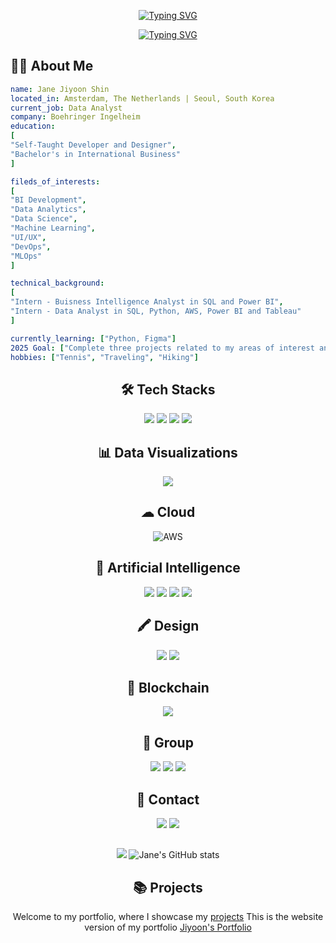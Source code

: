 <div align="center">
 
<a href="https://git.io/typing-svg"><img src="https://readme-typing-svg.demolab.com?font=Quantico&size=26&pause=1000&color=53F757&width=435&lines=Hi+there!+;Welcome+to+Jane's+GitHub+-+%E2%99%A1;I+am+a+data+analyst+and+BI+developer.;based+in+Amsterdam+and+Seoul;We+can+connect+on+LinkedIn%2C+Gmail.;I+am+also+interested+in+UI%2FUX.;Please+feel+free+to+contact+me!" alt="Typing SVG" /></a>

<a href="https://git.io/typing-svg"><img src="https://readme-typing-svg.demolab.com?font=Orbit&size=26&pause=1000&color=53F757&width=435&lines=%EC%95%88%EB%85%95%ED%95%98%EC%84%B8%EC%9A%94!;%EC%A0%80%EC%9D%98+%EA%B9%83%ED%97%99%EC%97%90+%EC%98%A4%EC%8B%A0+%EA%B2%83%EC%9D%84+%ED%99%98%EC%98%81%ED%95%A9%EB%8B%88%EB%8B%A4+-+%E2%99%A1;%EC%A0%80%EB%8A%94+%EB%8D%B0%EC%9D%B4%ED%84%B0%EB%B6%84%EC%84%9D%EA%B3%BC+BI%EB%A5%BC+%ED%95%98%EA%B3%A0%EC%9E%88%EC%8A%B5%EB%8B%88%EB%8B%A4.;%EC%95%94%EC%8A%A4%ED%85%8C%EB%A5%B4%EB%8B%B4%EA%B3%BC+%EC%84%9C%EC%9A%B8%EC%97%90%EC%84%9C+%EC%9D%BC%ED%95%98%EA%B3%A0%EC%9E%88%EC%8A%B5%EB%8B%88%EB%8B%A4.;%EA%B6%81%EA%B8%88%ED%95%9C%EA%B2%8C+%EC%9E%88%EB%8B%A4%EB%A9%B4+%EC%96%B8%EC%A0%9C%EB%93%A0+%EC%97%B0%EB%9D%BD%EC%A3%BC%EC%84%B8%EC%9A%94!;%EC%A0%80%EB%8A%94+UI%2FUX%EC%97%90%EB%8F%84+%EA%B4%80%EC%8B%AC%EC%9D%B4+%EC%9E%88%EC%8A%B5%EB%8B%88%EB%8B%A4.;%EA%B0%90%EC%82%AC%ED%95%A9%EB%8B%88%EB%8B%A4." alt="Typing SVG" /></a>

</div>

## 👩‍💻 About Me

```yaml
name: Jane Jiyoon Shin
located_in: Amsterdam, The Netherlands | Seoul, South Korea
current_job: Data Analyst
company: Boehringer Ingelheim
education:
[
"Self-Taught Developer and Designer",
"Bachelor's in International Business"
]

fileds_of_interests:
[
"BI Development",
"Data Analytics",
"Data Science",
"Machine Learning",
"UI/UX",
"DevOps",
"MLOps"
]

technical_background:
[
"Intern - Buisness Intelligence Analyst in SQL and Power BI",
"Intern - Data Analyst in SQL, Python, AWS, Power BI and Tableau"
]

currently_learning: ["Python, Figma"]
2025 Goal: ["Complete three projects related to my areas of interest and learn and become proficient in Python and Figma"]
hobbies: ["Tennis", "Traveling", "Hiking"]
```



<div align="center">
 


## 🛠️ Tech Stacks
<img src="https://img.shields.io/badge/python-3776AB?style=for-the-badge&logo=python&logoColor=white"> <img src="https://img.shields.io/badge/Numpy-777BB4?style=for-the-badge&logo=numpy&logoColor=white"> <img src="https://img.shields.io/badge/Pandas-2C2D72?style=for-the-badge&logo=pandas&logoColor=white">  <img src="https://img.shields.io/badge/mysql-4479A1?style=for-the-badge&logo=mysql&logoColor=white">

## 📊 Data Visualizations

<img src="https://img.shields.io/badge/Tableau-E97627?style=for-the-badge&logo=Tableau&logoColor=white">

## ☁ Cloud
<img alt="AWS" src="https://img.shields.io/badge/Amazon AWS-f7f7f7?style=for-the-badge&logo=AmazonAWS&logoColor=f89400"> 

## 🤖 Artificial Intelligence 
<img src="https://img.shields.io/badge/ChatGPT-74aa9c?style=for-the-badge&logo=openai&logoColor=white"> <img src="https://img.shields.io/badge/Claude-D97757?style=for-the-badge&logo=claude&logoColor=white"> <img src="https://img.shields.io/badge/Google%20Gemini-8E75B2?style=for-the-badge&logo=googlegemini&logoColor=white"> <img src="https://img.shields.io/badge/Perplexity-1FB8CD?style=for-the-badge&logo=perplexity&logoColor=white">

## 🖍 Design
<img src="https://img.shields.io/badge/Adobe%20Illustrator-FF9A00?style=for-the-badge&logo=adobe%20illustrator&logoColor=white"> <img src="https://img.shields.io/badge/Figma-F24E1E?style=for-the-badge&logo=figma&logoColor=white">

## 🔗 Blockchain
<img src="https://img.shields.io/badge/Coinbase-0052FF?style=for-the-badge&logo=Coinbase&logoColor=white">

## 🤜 Group
<img src="https://img.shields.io/badge/Slack-4A154B?style=for-the-badge&logo=slack&logoColor=white"> <img src="https://img.shields.io/badge/Microsoft_Teams-6264A7?style=for-the-badge&logo=microsoft-teams&logoColor=white"> <img src="https://img.shields.io/badge/Zoom-2D8CFF?style=for-the-badge&logo=zoom&logoColor=white"> 


## 📱 Contact
<img src="https://img.shields.io/badge/Gmail-D14836?style=for-the-badge&logo=gmail&logoColor=white"> <img src="https://img.shields.io/badge/WhatsApp-25D366?style=for-the-badge&logo=whatsapp&logoColor=white">






##

 <img src="https://github-readme-stats.vercel.app/api/top-langs/?username=janejiyoon&layout=compact&theme=dark" /> ![Jane's GitHub stats](https://github-readme-stats.vercel.app/api?username=janejiyoon&show_icons=true&theme=radical)





## 📚 Projects  
Welcome to my portfolio, where I showcase my [projects](https://github.com/jiyoonjane/Portfolio_guide)
This is the website version of my portfolio [Jiyoon's Portfolio](https://jiyoonjane.github.io/)



</div>
